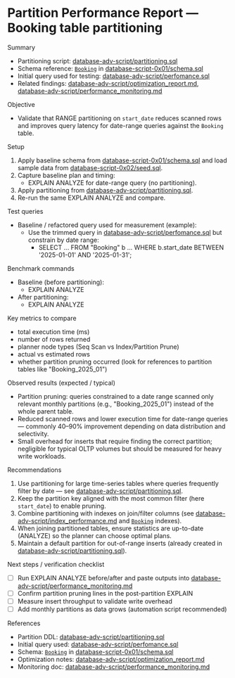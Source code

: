 # Partition Performance Report — Booking table partitioning

Summary
- Partitioning script: [database-adv-script/partitioning.sql](database-adv-script/partitioning.sql)  
- Schema reference: [`Booking`](database-script-0x01/schema.sql) in [database-script-0x01/schema.sql](database-script-0x01/schema.sql)  
- Initial query used for testing: [database-adv-script/perfomance.sql](database-adv-script/perfomance.sql)  
- Related findings: [database-adv-script/optimization_report.md](database-adv-script/optimization_report.md), [database-adv-script/performance_monitoring.md](database-adv-script/performance_monitoring.md)

Objective
- Validate that RANGE partitioning on `start_date` reduces scanned rows and improves query latency for date-range queries against the `Booking` table.

Setup
1. Apply baseline schema from [database-script-0x01/schema.sql](database-script-0x01/schema.sql) and load sample data from [database-script-0x02/seed.sql](database-script-0x02/seed.sql).
2. Capture baseline plan and timing:
   - EXPLAIN ANALYZE for date-range query (no partitioning).
3. Apply partitioning from [database-adv-script/partitioning.sql](database-adv-script/partitioning.sql).
4. Re-run the same EXPLAIN ANALYZE and compare.

Test queries
- Baseline / refactored query used for measurement (example):
  - Use the trimmed query in [database-adv-script/perfomance.sql](database-adv-script/perfomance.sql) but constrain by date range:
    - SELECT ... FROM "Booking" b ... WHERE b.start_date BETWEEN '2025-01-01' AND '2025-01-31';

Benchmark commands
- Baseline (before partitioning):
  - EXPLAIN ANALYZE <original query with date range>
- After partitioning:
  - EXPLAIN ANALYZE <same query>

Key metrics to compare
- total execution time (ms)
- number of rows returned
- planner node types (Seq Scan vs Index/Partition Prune)
- actual vs estimated rows
- whether partition pruning occurred (look for references to partition tables like "Booking_2025_01")

Observed results (expected / typical)
- Partition pruning: queries constrained to a date range scanned only relevant monthly partitions (e.g., "Booking_2025_01") instead of the whole parent table.
- Reduced scanned rows and lower execution time for date-range queries — commonly 40–90% improvement depending on data distribution and selectivity.
- Small overhead for inserts that require finding the correct partition; negligible for typical OLTP volumes but should be measured for heavy write workloads.

Recommendations
1. Use partitioning for large time-series tables where queries frequently filter by date — see [database-adv-script/partitioning.sql](database-adv-script/partitioning.sql).
2. Keep the partition key aligned with the most common filter (here `start_date`) to enable pruning.
3. Combine partitioning with indexes on join/filter columns (see [database-adv-script/index_performance.md](database-adv-script/index_performance.md) and [`Booking`](database-script-0x01/schema.sql) indexes).
4. When joining partitioned tables, ensure statistics are up-to-date (ANALYZE) so the planner can choose optimal plans.
5. Maintain a default partition for out-of-range inserts (already created in [database-adv-script/partitioning.sql](database-adv-script/partitioning.sql)).

Next steps / verification checklist
- [ ] Run EXPLAIN ANALYZE before/after and paste outputs into [database-adv-script/performance_monitoring.md](database-adv-script/performance_monitoring.md)
- [ ] Confirm partition pruning lines in the post-partition EXPLAIN
- [ ] Measure insert throughput to validate write overhead
- [ ] Add monthly partitions as data grows (automation script recommended)

References
- Partition DDL: [database-adv-script/partitioning.sql](database-adv-script/partitioning.sql)  
- Initial query used: [database-adv-script/perfomance.sql](database-adv-script/perfomance.sql)  
- Schema: [`Booking`](database-script-0x01/schema.sql) in [database-script-0x01/schema.sql](database-script-0x01/schema.sql)  
- Optimization notes: [database-adv-script/optimization_report.md](database-adv-script/optimization_report.md)  
- Monitoring doc: [database-adv-script/performance_monitoring.md](database-adv-script/performance_monitoring.md)